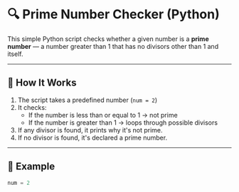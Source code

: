 # 🔍 Prime Number Checker (Python)

This simple Python script checks whether a given number is a **prime number** — a number greater than 1 that has no divisors other than 1 and itself.

---

## 🚀 How It Works

1. The script takes a predefined number (`num = 2`)
2. It checks:
   - If the number is less than or equal to 1 → not prime
   - If the number is greater than 1 → loops through possible divisors
3. If any divisor is found, it prints why it's not prime.
4. If no divisor is found, it's declared a prime number.

---

## 📌 Example

```python
num = 2
